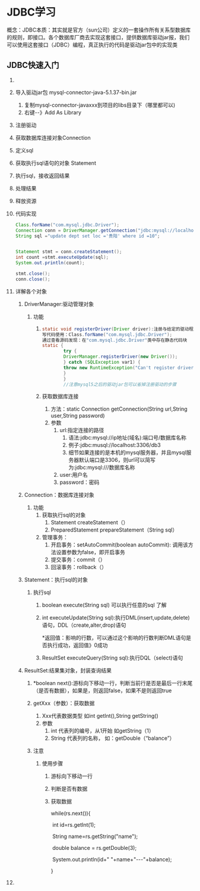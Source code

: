# JDBC学习

概念：JDBC本质：其实就是官方（sun公司）定义的一套操作所有关系型数据库的规则，即接口。各个数据库厂商去实现这套接口，提供数据库驱动jar报，我们可以使用这套接口（JDBC）编程，真正执行的代码是驱动jar包中的实现类

## JDBC快速入门

1.   

   1. 导入驱动jar包 mysql-connector-java-5.1.37-bin.jar

      1. 复制mysql-connector-javaxxx到项目的libs目录下（哪里都可以)
      2. 右键--》Add As Library

   2. 注册驱动

   3. 获取数据库连接对象Connection

   4. 定义sql

   5. 获取执行sql语句的对象 Statement

   6. 执行sql，接收返回结果

   7. 处理结果

   8. 释放资源

   9. 代码实现

      ```java
      Class.forName("com.mysql.jdbc.Driver");
      Connection conn = DriverManager.getConnection("jdbc:mysql://localhost:3306/db3","root","root");
      String sql ="update dept set loc ='贵阳' where id =10";
      
      
      Statement stmt = conn.createStatement();
      int count =stmt.executeUpdate(sql);
      System.out.println(count);
      
      stmt.close();
      conn.close();
      ```

   

2. 详解各个对象

   1. DriverManager:驱动管理对象

      1. 功能

         1. ```java
            static void registerDriver(Driver driver):注册与给定的驱动程序DriverManager
            写代码使用：Class.forName("com.mysql.jdbc.Driver");
            通过查看源码发现：在"com.mysql.jdbc.Driver"类中存在静态代码块
            static {
                    try {
                    DriverManager.registerDriver(new Driver());
                    } catch (SQLException var1) {
                    throw new RuntimeException("Can't register driver!");
                    }
                    }
                    //注意mysql5之后的驱动jar包可以省掉注册驱动的步骤
            ```

         2. 获取数据库连接

            1. 方法：static Connection getConnection(String url,String user,String password)
            2. 参数
               1. url:指定连接的路径
                  1. 语法:jdbc:mysql://ip地址(域名):端口号/数据库名称
                  2. 例子:jdbc:musql://localhost:3306/db3
                  3. 细节如果连接的是本机的mysql服务器，并且mysql服务器默认端口是3306，则url可以简写为:jdbc:mysql:///数据库名称
               2. user:用户名
               3. password：密码

   2. Connection：数据库连接对象

      1. 功能
         1. 获取执行sql的对象
            1. Statement createStatement（）
            2. PreparedStatement prepareStatement（String sql）
         2. 管理事务：
            1. 开启事务：setAutoCommit(boolean autoCommit): 调用该方法设置参数为false，即开启事务
            2. 提交事务：commit（）
            3. 回滚事务：rollback（）

   3. Statement：执行sql的对象

      1. 执行sql

         1. boolean execute(String sql) 可以执行任意的sql 了解

         2. int executeUpdate(String sql):执行DML(insert,update,delete)语句，DDL（create,alter,drop)语句

            ​	*返回值：影响的行数，可以通过这个影响的行数判断DML语句是否执行成功，返回值》0成功

         3. ResultSet executeQuery(String sql):执行DQL（select)语句
      
   4. ResultSet:结果集对象，封装查询结果

      1. *boolean next():游标向下移动一行，判断当前行是否是最后一行末尾（是否有数据），如果是，则返回false，如果不是则返回true

      2. getXxx（参数）：获取数据

         1. Xxx代表数据类型 如int	getInt(),String getString()
         2. 参数
            1. int	代表列的编号，从1开始 如getString（1）
            2. String 代表列的名称， 如：getDouble（“balance”）

      3. 注意

         1. 使用步骤

            1. 游标向下移动一行

            2. 判断是否有数据

            3. 获取数据

               while(rs.next()){

               ​	int id=rs.getInt(1);

               ​	String name=rs.getString("name");

               ​	double balance = rs.getDouble(3);

               ​	System.out.println(id+"   "+name+"---"+balance);	

               }

3. 